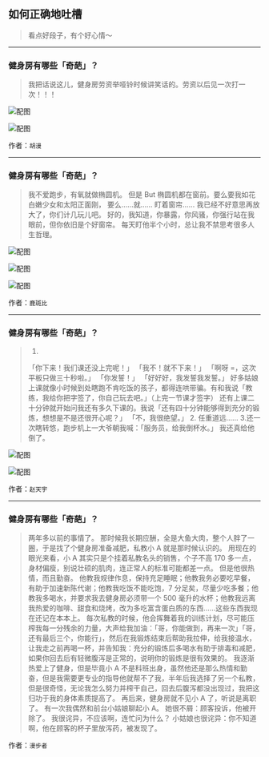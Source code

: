 ## 如何正确地吐槽

> 看点好段子，有个好心情～


 
---

### 健身房有哪些「奇葩」？

> 我把话说这儿，健身房劳资举哑铃时候讲笑话的。劳资以后见一次打一次！！！



![配图](http://pic2.zhimg.com/70/1eb836d80b7ff9a9d59e3bac88084f41_b.jpg)



![配图](http://pic3.zhimg.com/70/b8a2fda17ac20b1de6093f856fb1d1a2_b.jpg)


作者：`胡漫`

---

### 健身房有哪些「奇葩」？

> 我不爱跑步，有氧就做椭圆机。
> 但是
> But
> 椭圆机都在窗前。要么要我如花白嫩少女和太阳正面刚，
> 要么……就……
> 盯着窗帘……
> 我已经不好意思再放大了，你们计几玩儿吧。
> 好的，我知道，你暴露，你风骚，你强行站在我眼前，但你依旧是个好窗帘。
> 每天盯他半个小时，总让我不禁思考很多人生哲理。



![配图](http://pic3.zhimg.com/70/v2-42cbdbbb840f0a7ef78eff051ea6dc46_b.jpg)



![配图](http://pic4.zhimg.com/70/v2-4f59962ae117c3d6aa04b75f84078e0f_b.jpg)



![配图](http://pic1.zhimg.com/70/v2-022f002cc1630dc1c07efed300471e1c_b.jpg)


作者：`鹿斑比`

---

### 健身房有哪些「奇葩」？

> 1.
> 「你下来！我们课还没上完呢！」
> 「我不！就不下来！」
> 「啊呀 =，这次平板只做三十秒啦。」
> 「你发誓！」
> 「好好好，我发誓我发誓。」
> 好多姑娘上课就像小时候到处瞎跑不肯吃饭的孩子，都得连哄带骗。有和我说「教练，我给你把字签了，你自己玩去吧。」（上完一节课才签字）
> 还有上课二十分钟就开始问我还有多久下课的。我说「还有四十分钟能够得到充分的锻炼，想想是不是还很开心呢？」 「不，我很绝望。」
> 2.
> 任重道远……
> 3.还一次瞎转悠，跑步机上一大爷朝我喊：「服务员，给我倒杯水。」
> 我还真给他倒了。



![配图](http://pic2.zhimg.com/70/16e916ba509f9bf9b9c11c0741226aed_b.jpg)



![配图](http://pic4.zhimg.com/70/ac0ef19f01f3fbd8e46a2306ab99443b_b.jpg)


作者：`赵天宇`

---

### 健身房有哪些「奇葩」？

> 两年多以前的事情了。
> 那时候我长期应酬，全是大鱼大肉，整个人胖了一圈，于是找了个健身房准备减肥，私教小 A 就是那时候认识的。
> 用现在的眼光来看，小 A 其实只是个挂着私教名头的销售，个子不高 170 多一点，身材偏瘦，别说壮硕的肌肉，连正常人的标准可能都差一点。
> 但是他很热情，而且勤奋。
> 他教我规律作息，保持充足睡眠；他教我务必要吃早餐，有助于加速新陈代谢；他教我吃饭不能吃饱，7 分足矣，尽量少吃多餐；他教我多喝水，并要求我去健身房必须带一个 500 毫升的水杯；他教我远离我热爱的咖啡、甜食和烧烤，改为多吃富含蛋白质的东西……这些东西我现在还记在本本上。
> 每次私教的时候，他会挥舞着我的训练计划，尽可能压榨我每一分残余的力量，大声给我加油：「哥，你能做到，再来一次」「哥，还有最后三个，你能行」，然后在我锻炼结束后帮助我拉伸，给我接温水，让我走之前再喝一杯，并告知我：充分的锻炼后多喝水有助于排毒和减肥，如果你回去后有轻微腹泻是正常的，说明你的锻炼是很有效果的。
> 我逐渐热爱上了健身，但是毕竟小 A 不是科班出身，虽然他还是那么热情和勤奋，但是我需要更专业的指导他就帮不了我，半年后我选择了另一个私教，但是很奇怪，无论我怎么努力并榨干自己，回去后腹泻都没出现过，我把这归功于我的身体素质提高了。
> 再后来，健身房就不见小 A 了，听说是离职了。
> 有一次我偶然和前台小姑娘聊起小 A。
> 她很不屑：顾客投诉，他被开除了。
> 我很诧异，不应该啊，连忙问为什么？
> 小姑娘也很诧异：你不知道啊，他在顾客的杯子里放泻药，被发现了。


作者：`漫步者`